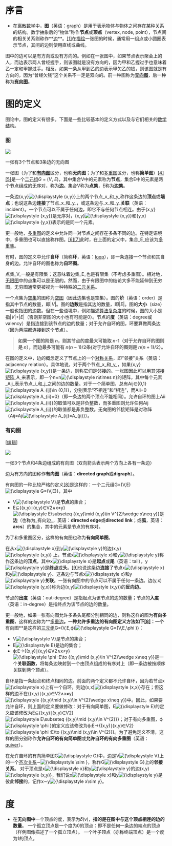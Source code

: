 


# 序言
- 在[离散数学](https://zh.wikipedia.org/wiki/%E7%A6%BB%E6%95%A3%E6%95%B0%E5%AD%A6 "离散数学")中，**图**（英语：graph）是用于表示物体与物体之间存在某种关系的结构。数学抽象后的“物体”称作**节点**或**顶点**（vertex, node, point），节点间的相关关系则称作**[边](https://zh.wikipedia.org/wiki/%E8%BE%B9_(%E5%9B%BE%E8%AE%BA) "边 (图论)")**。[[1]](https://zh.wikipedia.org/wiki/%E5%9B%BE_(%E6%95%B0%E5%AD%A6)#cite_note-:0-1)在[描绘](https://zh.wikipedia.org/wiki/%E5%9B%BE%E8%A7%A3 "图解")一张图的时候，通常用一组点或小圆圈表示节点，其间的边则使用直线或曲线。


图中的边可以是有方向或没有方向的。例如在一张图中，如果节点表示聚会上的人，而边表示两人曾经握手，则该图就是没有方向的，因为甲和乙握过手也意味着乙一定和甲握过手。相反，如果一条从甲到乙的边表示甲欠乙的钱，则该图就是有方向的，因为“曾经欠钱”这个关系不一定是双向的。前一种图称为[**无向图**](https://zh.wikipedia.org/wiki/%E7%84%A1%E5%90%91%E5%9C%96 "无向图")，后一种称为[**有向图**](https://zh.wikipedia.org/wiki/%E6%9C%89%E5%90%91%E5%9B%BE "有向图")。
# 图的定义
图论中，图的定义有很多。下面是一些比较基本的定义方式以及与它们相关的[数学结构](https://zh.wikipedia.org/wiki/%E6%95%B0%E5%AD%A6%E7%BB%93%E6%9E%84 "数学结构")。

### 图


[![](https://upload.wikimedia.org/wikipedia/commons/thumb/b/bf/Undirected.svg/250px-Undirected.svg.png)](https://zh.wikipedia.org/wiki/File:Undirected.svg)

一张有3个节点和3条边的无向图

一张图（为了和[**有向图**](https://zh.wikipedia.org/wiki/%E5%9B%BE_(%E6%95%B0%E5%AD%A6)#%E6%9C%89%E5%90%91%E5%9B%BE)区分，也称**无向图**；为了和[多重图](https://zh.wikipedia.org/wiki/%E5%A4%9A%E9%87%8D%E5%9B%BE "多重图")区分，也称**简单图**）[[4]](https://zh.wikipedia.org/wiki/%E5%9B%BE_(%E6%95%B0%E5%AD%A6)#cite_note-FOOTNOTEBenderWilliamson2010148-4)[[5]](https://zh.wikipedia.org/wiki/%E5%9B%BE_(%E6%95%B0%E5%AD%A6)#cite_note-5)是一个[二元组](https://zh.wikipedia.org/wiki/%E6%9C%89%E5%BA%8F%E5%AF%B9 "有序对")_G_ = (_V_, _E_)，其中集合V中的元素称为**节点**，集合E中的元素是两个节点组成的无序对，称为**边**。集合V称为**点集**，E称为**边集**。

一条边{x,y}![{\displaystyle \{x,y\}}](https://wikimedia.org/api/rest_v1/media/math/render/svg/f2611cdc8fecaffa28cb0ea888dbba55f3a31077)上的两个节点_x_和_y_称作这条边的**顶点**或**端点**；也说这条边**连接**了节点_x_和_y_，或这条边与_x_和_y_**关联**（英语：incident）。一个节点可以不属于任何边，即它不与任何节点相连。由于{x,y}![{\displaystyle \{x,y\}}](https://wikimedia.org/api/rest_v1/media/math/render/svg/f2611cdc8fecaffa28cb0ea888dbba55f3a31077)是无序对，{x,y}![{\displaystyle \{x,y\}}](https://wikimedia.org/api/rest_v1/media/math/render/svg/f2611cdc8fecaffa28cb0ea888dbba55f3a31077)和{y,x}![{\displaystyle \{y,x\}}](https://wikimedia.org/api/rest_v1/media/math/render/svg/a9849f4921168cd355da042cfaf445c7dd9bc197)表示的是同一个元素。

更一般地，[多重图](https://zh.wikipedia.org/wiki/%E5%A4%9A%E9%87%8D%E5%9B%BE "多重图")的定义中允许同一对节点之间存在多条不同的边。在特定语境中，多重图也可以直接称作图。[[6]](https://zh.wikipedia.org/wiki/%E5%9B%BE_(%E6%95%B0%E5%AD%A6)#cite_note-FOOTNOTEBenderWilliamson2010149-6)[[7]](https://zh.wikipedia.org/wiki/%E5%9B%BE_(%E6%95%B0%E5%AD%A6)#cite_note-7)此时，在上面的定义中，集合_E_应该为[多重集](https://zh.wikipedia.org/wiki/%E5%A4%9A%E9%87%8D%E9%9B%86 "多重集")。

有时，图的定义中允许**自环**（简称**环**，英语：[loop](https://zh.wikipedia.org/wiki/Loop "Loop")），即一条连接一个节点和其自身的边。允许自环的图也称为**自环图**。

点集_V_一般是有限集；这意味着边集_E_也是有限集（不考虑多重图）。相对地，[无限图](https://zh.wikipedia.org/w/index.php?title=%E6%97%A0%E9%99%90%E5%9B%BE&action=edit&redlink=1 "无限图（页面不存在）")中的点集可以是无限的。然而，由于有限图中的结论大多不能延伸到无穷图，无穷图通常更被视为一种特殊的[二元关系](https://zh.wikipedia.org/wiki/%E4%BA%8C%E5%85%83%E5%85%B3%E7%B3%BB "二元关系")。

一个点集为[空集](https://zh.wikipedia.org/wiki/%E7%A9%BA%E9%9B%86 "空集")的图称为[空图](https://zh.wikipedia.org/wiki/%E7%A9%BA%E5%9C%96 "空图")（因此边集也是空集）。图的**阶**（英语：order）是指其中节点的数量，即|_V_|。图的**边数**是指其边的数量，即|_E_|。图的**大小**（size）一般也指图的边数。但在一些语境中，例如描述[算法复杂度](https://zh.wikipedia.org/wiki/%E8%AE%A1%E7%AE%97%E5%A4%8D%E6%9D%82%E6%80%A7%E7%90%86%E8%AE%BA "计算复杂性理论")的时候，图的大小是指|_V_|+|_E_|（否则非空图的大小也有可能是0）。节点的**度**（英语：degree或valency）是指连接到该节点的边的数量；对于允许自环的图，环要算做两条边（因为两端都连接到这个节点）。

>**如果一个图的阶是 _n_，则其节点的度最大可能取 _n_-1（对于允许自环的图则是 _n_），而边最多可能有 _n_(_n_ − 1)/2条(对于允许自环的图则是 _n_(_n_ + 1)/2）。**

在图的定义中，边的概念定义了节点上的一个[对称关系](https://zh.wikipedia.org/wiki/%E5%AF%B9%E7%A7%B0%E5%85%B3%E7%B3%BB "对称关系")，即“邻接”关系（英语：adjacency relation）。具体地说，对于两个节点_x_和_y_，如果{x,y}![{\displaystyle \{x,y\}}](https://wikimedia.org/api/rest_v1/media/math/render/svg/f2611cdc8fecaffa28cb0ea888dbba55f3a31077)是一条边，则称它们是邻接的。一张图因此可以用其[邻接矩阵](https://zh.wikipedia.org/wiki/%E9%82%BB%E6%8E%A5%E7%9F%A9%E9%98%B5 "邻接矩阵")_A_来表示，即一个n×n![{\displaystyle n\times n}](https://wikimedia.org/api/rest_v1/media/math/render/svg/59d2b4cb72e304526cf5b5887147729ea259da78)的矩阵，其中每个元素_Aij_表示节点_i_和_j_之间的边的数量。对于一个简单图，总有Aij∈{0,1}![{\displaystyle A_{ij}\in \{0,1\}}](https://wikimedia.org/api/rest_v1/media/math/render/svg/24896e9c58eda6cb936e3329c448f985a862eec4)，分别表示“不相连”和“相连”，而Aii=0![{\displaystyle A_{ii}=0}](https://wikimedia.org/api/rest_v1/media/math/render/svg/ddc9ec267fc215a45b176c9cfe4884e1bf83f0e7)（即一条边的两个顶点不能相同）。允许自环的图上Aii![{\displaystyle A_{ii}}](https://wikimedia.org/api/rest_v1/media/math/render/svg/7af863a03eae1616a6d1ef9bfc42c31820098622)的取值可以是非负整数，而多重图则允许任何Aij![{\displaystyle A_{ij}}](https://wikimedia.org/api/rest_v1/media/math/render/svg/8272b28f5aae6dbb8d6f829d58bab353b21bde20)的取值都是非负整数。无向图的邻接矩阵是对称阵（Aij=Aji![{\displaystyle A_{ij}=A_{ji}}](https://wikimedia.org/api/rest_v1/media/math/render/svg/6de93b78604f18d413930625f732999f0848f607)）。

### 有向图

[[编辑](https://zh.wikipedia.org/w/index.php?title=%E5%9B%BE_(%E6%95%B0%E5%AD%A6)&action=edit&section=3 "编辑章节：有向图")]

[![](https://upload.wikimedia.org/wikipedia/commons/thumb/a/a2/Directed.svg/250px-Directed.svg.png)](https://zh.wikipedia.org/wiki/File:Directed.svg)

一张3个节点和4条边组成的有向图（双向箭头表示两个方向上各有一条边）

边为有方向的图称作**有向图**（英语：**directed graph**或**digraph**）。

有向图的一种比较严格的定义[[8]](https://zh.wikipedia.org/wiki/%E5%9B%BE_(%E6%95%B0%E5%AD%A6)#cite_note-FOOTNOTEBenderWilliamson2010161-8)是这样的：一个二元组G=(V,E)![{\displaystyle G=(V,E)}](https://wikimedia.org/api/rest_v1/media/math/render/svg/644a8d85ee410b6159ca2bdb5dcb9097e2c8f182)，其中

-   V![{\displaystyle V}](https://wikimedia.org/api/rest_v1/media/math/render/svg/af0f6064540e84211d0ffe4dac72098adfa52845)是**节点**的集合；
-   E⊆{(x,y)∣(x,y)∈V2∧x≠y}![{\displaystyle E\subseteq \{(x,y)\mid (x,y)\in V^{2}\wedge x\neq y\}}](https://wikimedia.org/api/rest_v1/media/math/render/svg/823ab5b54c62c1bd1bcbdc70b62c430c88ea0d6f)是**边**（也称为_有向边_，英语：**directed edge**或**directed link**；或**弧**，英语：**arcs**）的集合，其中的元素是节点的有序对。

为了和多重图区分，这样的有向图也称为**有向简单图**。

在从x![{\displaystyle x}](https://wikimedia.org/api/rest_v1/media/math/render/svg/87f9e315fd7e2ba406057a97300593c4802b53e4)到y![{\displaystyle y}](https://wikimedia.org/api/rest_v1/media/math/render/svg/b8a6208ec717213d4317e666f1ae872e00620a0d)的边(x,y)![{\displaystyle (x,y)}](https://wikimedia.org/api/rest_v1/media/math/render/svg/41cf50e4a314ca8e2c30964baa8d26e5be7a9386) 上，节点x![{\displaystyle x}](https://wikimedia.org/api/rest_v1/media/math/render/svg/87f9e315fd7e2ba406057a97300593c4802b53e4)和y![{\displaystyle y}](https://wikimedia.org/api/rest_v1/media/math/render/svg/b8a6208ec717213d4317e666f1ae872e00620a0d)称作这条边的**顶点**，其中x![{\displaystyle x}](https://wikimedia.org/api/rest_v1/media/math/render/svg/87f9e315fd7e2ba406057a97300593c4802b53e4)是**起点**或**尾**（英语：tail），y![{\displaystyle y}](https://wikimedia.org/api/rest_v1/media/math/render/svg/b8a6208ec717213d4317e666f1ae872e00620a0d)是**终点**或**头**。[[9]](https://zh.wikipedia.org/wiki/%E5%9B%BE_(%E6%95%B0%E5%AD%A6)#cite_note-FOOTNOTE%E5%BE%9020041-9)也说这条边**连接**了节点x![{\displaystyle x}](https://wikimedia.org/api/rest_v1/media/math/render/svg/87f9e315fd7e2ba406057a97300593c4802b53e4)和y![{\displaystyle y}](https://wikimedia.org/api/rest_v1/media/math/render/svg/b8a6208ec717213d4317e666f1ae872e00620a0d)、这条边与节点x![{\displaystyle x}](https://wikimedia.org/api/rest_v1/media/math/render/svg/87f9e315fd7e2ba406057a97300593c4802b53e4)和y![{\displaystyle y}](https://wikimedia.org/api/rest_v1/media/math/render/svg/b8a6208ec717213d4317e666f1ae872e00620a0d)**关联**。一张有向图中的节点可以不属于任何一条边。边(y,x)![{\displaystyle (y,x)}](https://wikimedia.org/api/rest_v1/media/math/render/svg/ec736777360ba7cbdabf050bc448d33ec5e266b7)称为边(x,y)![{\displaystyle (x,y)}](https://wikimedia.org/api/rest_v1/media/math/render/svg/41cf50e4a314ca8e2c30964baa8d26e5be7a9386)的**反向边**。

节点的**出度**（英语：out-degree）是指起点为该节点的边的数量；节点的**入度**（英语：in-degree）是指终点为该节点的边的数量。

更一般地，如果一张有向图允许多条头尾都分别相同的边，则称这样的图为**有向多重图**，这样的边称为**[多重边](https://zh.wikipedia.org/wiki/%E5%A4%9A%E9%87%8D%E8%BE%B9 "多重边")**。一种允许多重边的有向图定义方法如下[[8]](https://zh.wikipedia.org/wiki/%E5%9B%BE_(%E6%95%B0%E5%AD%A6)#cite_note-FOOTNOTEBenderWilliamson2010161-8)：一个**有向图**是这样的[三元组](https://zh.wikipedia.org/wiki/%E5%A4%9A%E5%85%83%E7%BB%84 "多元组")G=(V,E,ϕ)![{\displaystyle G=(V,E,\phi )}](https://wikimedia.org/api/rest_v1/media/math/render/svg/7d427ef20e7ca460e1a8fc6069aa44aa43447c5e)：

-   V![{\displaystyle V}](https://wikimedia.org/api/rest_v1/media/math/render/svg/af0f6064540e84211d0ffe4dac72098adfa52845)是节点的集合；
-   E![{\displaystyle E}](https://wikimedia.org/api/rest_v1/media/math/render/svg/4232c9de2ee3eec0a9c0a19b15ab92daa6223f9b)是边的集合；
-   ϕ:E→{(x,y)∣(x,y)∈V2∧x≠y}![{\displaystyle \phi :E\to \{(x,y)\mid (x,y)\in V^{2}\wedge x\neq y\}}](https://wikimedia.org/api/rest_v1/media/math/render/svg/8d05a47165b82ae60f654897f77ac1cc6b1a4bd2)是一个**关联函数**，将每条边映射到一个由顶点组成的有序对上（即一条边被按顺序关联到两个顶点）。

自环是指一条起点和终点相同的边。前面的两个定义都不允许自环，因为若节点x![{\displaystyle x}](https://wikimedia.org/api/rest_v1/media/math/render/svg/87f9e315fd7e2ba406057a97300593c4802b53e4)上有一个自环，则边(x,x)![{\displaystyle (x,x)}](https://wikimedia.org/api/rest_v1/media/math/render/svg/72f9e25892f6d000349b8bb6578a59567efbdd63)存在；但这样的边不在{(x,y)∣(x,y)∈V2∧x≠y}![{\displaystyle \{(x,y)\mid (x,y)\in V^{2}\wedge x\neq y\}}](https://wikimedia.org/api/rest_v1/media/math/render/svg/6a9dba6965a4eddbbecaec6f1a0989ed64e5bc74)中。因此，如果要允许自环，则上面的定义要做修改：对于有向简单图，E![{\displaystyle E}](https://wikimedia.org/api/rest_v1/media/math/render/svg/4232c9de2ee3eec0a9c0a19b15ab92daa6223f9b)的定义应该修改为E⊆{(x,y)∣(x,y)∈V2}![{\displaystyle E\subseteq \{(x,y)\mid (x,y)\in V^{2}\}}](https://wikimedia.org/api/rest_v1/media/math/render/svg/84f0b04d8d9ba9476127f7a72b91c44388f37757)；对于有向多重图，ϕ![{\displaystyle \phi }](https://wikimedia.org/api/rest_v1/media/math/render/svg/72b1f30316670aee6270a28334bdf4f5072cdde4)的定义应该修改为ϕ:E→{(x,y)∣(x,y)∈V2}![{\displaystyle \phi :E\to \{(x,y)\mid (x,y)\in V^{2}\}}](https://wikimedia.org/api/rest_v1/media/math/render/svg/f16322a8a66842f10c030fe4ce2db3ad5d235cac)。为了避免定义不清，这样的图分别称作**允许自环的有向简单图**或**允许自环的有向多重图**（英语：[quiver](https://zh.wikipedia.org/wiki/Quiver "Quiver")）。

在允许自环的有向简单图G![{\displaystyle G}](https://wikimedia.org/api/rest_v1/media/math/render/svg/f5f3c8921a3b352de45446a6789b104458c9f90b)中，边是V![{\displaystyle V}](https://wikimedia.org/api/rest_v1/media/math/render/svg/af0f6064540e84211d0ffe4dac72098adfa52845)上的一个[齐次关系](https://zh.wikipedia.org/w/index.php?title=Homogeneous_relation&action=edit&redlink=1 "Homogeneous relation（页面不存在）")∼![{\displaystyle \sim }](https://wikimedia.org/api/rest_v1/media/math/render/svg/afcc42adfcfdc24d5c4c474869e5d8eaa78d1173)，称作G![{\displaystyle G}](https://wikimedia.org/api/rest_v1/media/math/render/svg/f5f3c8921a3b352de45446a6789b104458c9f90b)上的**邻接关系**。 对于顶点是x![{\displaystyle x}](https://wikimedia.org/api/rest_v1/media/math/render/svg/87f9e315fd7e2ba406057a97300593c4802b53e4)和y![{\displaystyle y}](https://wikimedia.org/api/rest_v1/media/math/render/svg/b8a6208ec717213d4317e666f1ae872e00620a0d)的边(x,y)![{\displaystyle (x,y)}](https://wikimedia.org/api/rest_v1/media/math/render/svg/41cf50e4a314ca8e2c30964baa8d26e5be7a9386)，我们说x![{\displaystyle x}](https://wikimedia.org/api/rest_v1/media/math/render/svg/87f9e315fd7e2ba406057a97300593c4802b53e4)和y![{\displaystyle y}](https://wikimedia.org/api/rest_v1/media/math/render/svg/b8a6208ec717213d4317e666f1ae872e00620a0d)是彼此**邻接**的，记作x∼y![{\displaystyle x\sim y}](https://wikimedia.org/api/rest_v1/media/math/render/svg/bbd1014d850b7c883eb76301dd58c643e3c7e4eb)。

# 度
- 在**无向图中**一个顶点的度，表示为𝛿(v)，**指的是在图中与这个顶点相连的边的数量**。 一个孤立顶点是一个度为0的顶点：即不是任何一条边的端点的顶点（样例图像描述了一个孤立顶点）。 一个叶子顶点（亦称终端顶点）是一个度为1的顶点。
<!--stackedit_data:
eyJoaXN0b3J5IjpbLTQ0Mjg1OTExOSwtNTQ4MzI1NiwtMzk5NT
M5OTc2LC02ODkxMjk0MjcsMjA1MjI0NjY2Nl19
-->